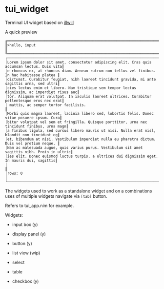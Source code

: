 # tui_widget

Terminal UI widget based on [illwill](https://github.com/johnnovak/illwill/tree/master])

A quick preview

```
╔═════════════════════════════════════════════════════════════════════════════════════════════╗
║>hello, input                                                                                ║
╚═════════════════════════════════════════════════════════════════════════════════════════════╝
┌─────────────────────────────────────────────────────────────────────────────────────────────┐
│Lorem ipsum dolor sit amet, consectetur adipiscing elit. Cras quis accumsan lectus. Duis vita║
│e rhoncus ex, at rhoncus diam. Aenean rutrum non tellus vel finibus. In hac habitasse platea ║
│dictumst. Curabitur feugiat, nibh laoreet tincidunt gravida, mi ante sagittis urna, sed ultri║
│cies lectus enim et libero. Nam tristique sem tempor lectus dignissim, ac imperdiet risus auc║
│tor. Aliquam erat volutpat. In iaculis laoreet ultrices. Curabitur pellentesque eros nec erat║
│ mattis, ac semper tortor facilisis.                                                         ║
│Morbi quis magna laoreet, lacinia libero sed, lobortis felis. Donec vitae posuere ipsum. Cura║
│bitur volutpat vel sem et fringilla. Quisque porttitor, urna nec tincidunt finibus, urna magn║
│a finibus ligula, sed cursus libero mauris ut nisi. Nulla erat nisl, blandit non tincidunt eg║
│et, bibendum at nisi. Vestibulum imperdiet nulla eu pharetra dictum. Duis vel pretium neque. ║
│Nam ac malesuada augue, quis varius purus. Vestibulum sit amet sagittis nibh. Proin in ultric║
│ies elit. Donec euismod luctus turpis, a ultrices dui dignissim eget. In mauris dui, sagittis║
│                                                                                             ║
│rows: 0                                                                                      │
└─────────────────────────────────────────────────────────────────────────────────────────────┘
```

The widgets used to work as a standalone widget and on a combinations uses of multiple widgets navigate via `[tab]` button. 

Refers to tui_app.nim for example.

Widgets:
- input box (y)

- display panel (y)

- button (y)

- list view (wip)

- select

- table

- checkbox (y)

